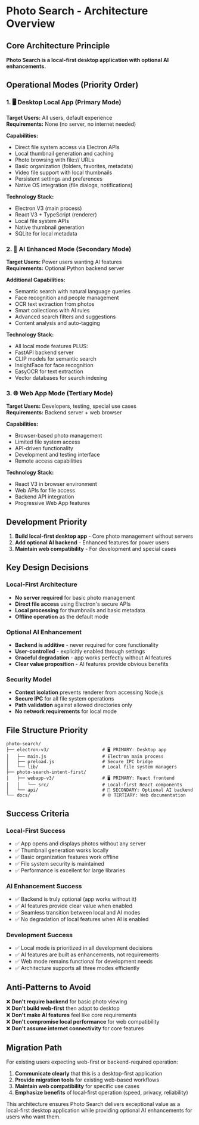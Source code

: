 # Photo Search - Architecture Overview

## Core Architecture Principle

**Photo Search is a local-first desktop application with optional AI enhancements.**

## Operational Modes (Priority Order)

### 1. 🖥️ Desktop Local App (Primary Mode)
**Target Users:** All users, default experience  
**Requirements:** None (no server, no internet needed)

**Capabilities:**
- Direct file system access via Electron APIs
- Local thumbnail generation and caching
- Photo browsing with file:// URLs
- Basic organization (folders, favorites, metadata)
- Video file support with local thumbnails
- Persistent settings and preferences
- Native OS integration (file dialogs, notifications)

**Technology Stack:**
- Electron V3 (main process)
- React V3 + TypeScript (renderer)
- Local file system APIs
- Native thumbnail generation
- SQLite for local metadata

### 2. 🤖 AI Enhanced Mode (Secondary Mode)
**Target Users:** Power users wanting AI features  
**Requirements:** Optional Python backend server

**Additional Capabilities:**
- Semantic search with natural language queries
- Face recognition and people management
- OCR text extraction from photos
- Smart collections with AI rules
- Advanced search filters and suggestions
- Content analysis and auto-tagging

**Technology Stack:**
- All local mode features PLUS:
- FastAPI backend server
- CLIP models for semantic search
- InsightFace for face recognition
- EasyOCR for text extraction
- Vector databases for search indexing

### 3. 🌐 Web App Mode (Tertiary Mode)
**Target Users:** Developers, testing, special use cases  
**Requirements:** Backend server + web browser

**Capabilities:**
- Browser-based photo management
- Limited file system access
- API-driven functionality
- Development and testing interface
- Remote access capabilities

**Technology Stack:**
- React V3 in browser environment
- Web APIs for file access
- Backend API integration
- Progressive Web App features

## Development Priority

1. **Build local-first desktop app** - Core photo management without servers
2. **Add optional AI backend** - Enhanced features for power users
3. **Maintain web compatibility** - For development and special cases

## Key Design Decisions

### Local-First Architecture
- **No server required** for basic photo management
- **Direct file access** using Electron's secure APIs
- **Local processing** for thumbnails and basic metadata
- **Offline operation** as the default mode

### Optional AI Enhancement
- **Backend is additive** - never required for core functionality
- **User-controlled** - explicitly enabled through settings
- **Graceful degradation** - app works perfectly without AI features
- **Clear value proposition** - AI features provide obvious benefits

### Security Model
- **Context isolation** prevents renderer from accessing Node.js
- **Secure IPC** for all file system operations
- **Path validation** against allowed directories only
- **No network requirements** for local mode

## File Structure Priority

```
photo-search/
├── electron-v3/                    # 🖥️ PRIMARY: Desktop app
│   ├── main.js                     # Electron main process
│   ├── preload.js                  # Secure IPC bridge
│   └── lib/                        # Local file system managers
├── photo-search-intent-first/
│   ├── webapp-v3/                  # 🖥️ PRIMARY: React frontend
│   │   └── src/                    # Local-first React components
│   └── api/                        # 🤖 SECONDARY: Optional AI backend
└── docs/                           # 🌐 TERTIARY: Web documentation
```

## Success Criteria

### Local-First Success
- ✅ App opens and displays photos without any server
- ✅ Thumbnail generation works locally
- ✅ Basic organization features work offline
- ✅ File system security is maintained
- ✅ Performance is excellent for large libraries

### AI Enhancement Success
- ✅ Backend is truly optional (app works without it)
- ✅ AI features provide clear value when enabled
- ✅ Seamless transition between local and AI modes
- ✅ No degradation of local features when AI is enabled

### Development Success
- ✅ Local mode is prioritized in all development decisions
- ✅ AI features are built as enhancements, not requirements
- ✅ Web mode remains functional for development needs
- ✅ Architecture supports all three modes efficiently

## Anti-Patterns to Avoid

❌ **Don't require backend** for basic photo viewing  
❌ **Don't build web-first** then adapt to desktop  
❌ **Don't make AI features** feel like core requirements  
❌ **Don't compromise local performance** for web compatibility  
❌ **Don't assume internet connectivity** for core features  

## Migration Path

For existing users expecting web-first or backend-required operation:

1. **Communicate clearly** that this is a desktop-first application
2. **Provide migration tools** for existing web-based workflows
3. **Maintain web compatibility** for specific use cases
4. **Emphasize benefits** of local-first operation (speed, privacy, reliability)

This architecture ensures Photo Search delivers exceptional value as a local-first desktop application while providing optional AI enhancements for users who want them.